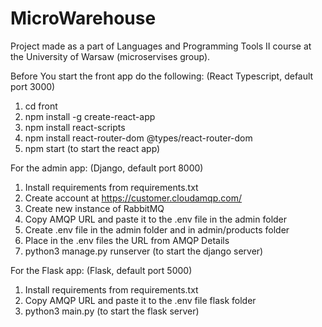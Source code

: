 # MicroWarehouse
Project made as a part of Languages and Programming Tools II course at the University of Warsaw (microservises group).

Before You start the front app do the following: (React Typescript, default port 3000)
1. cd front
2. npm install -g create-react-app
3. npm install react-scripts
4. npm install react-router-dom @types/react-router-dom
5. npm start (to start the react app)

For the admin app: (Django, default port 8000)
1. Install requirements from requirements.txt
2. Create account at https://customer.cloudamqp.com/
3. Create new instance of RabbitMQ
4. Copy AMQP URL and paste it to the .env file in the admin folder
5. Create .env file in the admin folder and in admin/products folder
6. Place in the .env files the URL from AMQP Details 
7. python3 manage.py runserver (to start the django server)

For the Flask app: (Flask, default port 5000)
1. Install requirements from requirements.txt
2. Copy AMQP URL and paste it to the .env file flask folder
3. python3 main.py (to start the flask server)
